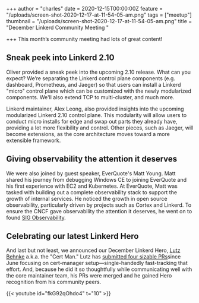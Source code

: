 +++
author = "charles"
date = 2020-12-15T00:00:00Z
feature = "/uploads/screen-shot-2020-12-17-at-11-54-05-am.png"
tags = ["meetup"]
thumbnail = "/uploads/screen-shot-2020-12-17-at-11-54-05-am.png"
title = "December Linkerd Community Meeting "

+++
This month’s community meeting had lots of great content!

## **Sneak peek into Linkerd 2.10**

Oliver provided a sneak peek into the upcoming 2.10 release. What can you expect? We’re separating the Linkerd control plane components (e.g. dashboard, Prometheus, and Jaeger) so that users can install a Linkerd "micro" control plane which can be customized with the newly modularized components. We'll also extend TCP to multi-cluster, and much more.

Linkerd maintainer, Alex Leong, also provided insights into the upcoming modularized Linkerd 2.10 control plane. This modularity will allow users to conduct micro installs for edge and swap out parts they already have, providing a lot more flexibility and control. Other pieces, such as Jaeger, will become extensions, as the core architecture moves toward a more extensible framework.

## **Giving observability the attention it deserves**

We were also joined by guest speaker, EverQuote's Matt Young. Matt shared his journey from debugging Windows CE to joining EverQuote and his first experience with EC2 and Kubernetes. At EverQuote, Matt was tasked with building out a complete observability stack to support the growth of internal services. He noticed the growth in open source observability, particularly driven by projects such as Cortex and Linkerd. To ensure the CNCF gave observability the attention it deserves, he went on to found [SIG Observability](https://github.com/cncf/sig-observability).

## **Celebrating our latest Linkerd Hero**

And last but not least, we announced our December Linkerd Hero, [Lutz Behnke](https://www.linkedin.com/in/lutz-behnke-096a19/) a.k.a. the "Cert Man." Lutz has [submitted four sizable PRs](https://github.com/linkerd/linkerd2/pulls?q=is%3Apr+author%3Acypherfox+is%3Aclosed)since June focusing on cert-manager setup—single-handedly fast-tracking that effort. And, because he did it so thoughtfully while communicating well with the core maintainer team, his PRs were merged and he gained Hero recognition from his community peers.

{{< youtube id="fkG92qOhdo4" t="10" >}}
